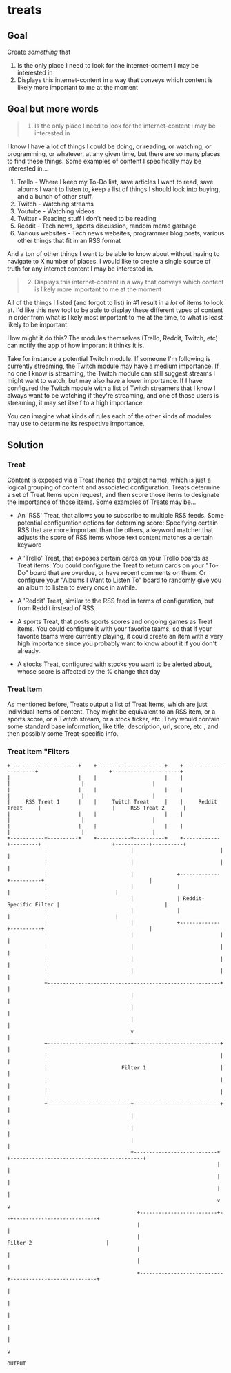 # treats

## Goal
Create _something_ that 
1. Is the only place I need to look for the internet-content I may be interested in
2. Displays this internet-content in a way that conveys which content is likely more important to me at the moment

## Goal but more words

> 1. Is the only place I need to look for the internet-content I may be interested in

I know I have a lot of things I could be doing, or reading, or watching, or programming, or whatever, at any given time, but there are so many places to find these things. Some examples of content I specifically may be interested in...

1. Trello - Where I keep my To-Do list, save articles I want to read, save albums I want to listen to, keep a list of things I should look into buying, and a bunch of other stuff.
2. Twitch - Watching streams
3. Youtube - Watching videos
4. Twitter - Reading stuff I don't need to be reading
5. Reddit - Tech news, sports discussion, random meme garbage
6. Various websites - Tech news websites, programmer blog posts, various other things that fit in an RSS format

And a ton of other things I want to be able to know about without having to navigate to X number of places. I would like to create a single source of truth for any internet content I may be interested in.

> 2. Displays this internet-content in a way that conveys which content is likely more important to me at the moment

All of the things I listed (and forgot to list) in #1 result in a _lot_ of items to look at. I'd like this new tool to be able to display these different types of content in order from what is likely most important to me at the time, to what is least likely to be important.

How might it do this? The modules themselves (Trello, Reddit, Twitch, etc) can notify the app of how imporant it thinks it is. 

Take for instance a potential Twitch module. If someone I'm following is currently streaming, the Twitch module may have a medium importance. If no one I know is streaming, the Twitch module can still suggest streams I might want to watch, but may also have a lower importance. If I have configured the Twitch module with a list of Twitch streamers that I know I always want to be watching if they're streaming, and one of those users is streaming, it may set itself to a high importance.

You can imagine what kinds of rules each of the other kinds of modules may use to determine its respective importance. 

## Solution

### Treat
Content is exposed via a Treat (hence the project name), which is just a logical grouping of content and associated configuration. Treats determine a set of Treat Items upon request, and then score those items to designate the importance of those items. Some examples of Treats may be...

- An 'RSS' Treat, that allows you to subscribe to multiple RSS feeds. Some potential configuration options for determing score: Specifying certain RSS that are more important than the others, a keyword matcher that adjusts the score of RSS items whose text content matches a certain keyword

- A 'Trello' Treat, that exposes certain cards on your Trello boards as Treat items. You could configure the Treat to return cards on  your "To-Do" board that are overdue, or have recent comments on them. Or configure your "Albums I Want to Listen To" board to randomly give you an album to listen to every once in awhile. 

- A 'Reddit' Treat, similar to the RSS feed in terms of configuration, but from Reddit instead of RSS.

- A sports Treat, that posts sports scores and ongoing games as Treat items. You could configure it with your favorite teams, so that if your favorite teams were currently playing, it could create an item with a very high importance since you probably want to know about it if you don't already.

- A stocks Treat, configured with stocks you want to be alerted about, whose score is affected by the % change that day

### Treat Item
As mentioned before, Treats output a list of Treat Items, which are just individual items of content. They might be equivalent to an RSS item, or a sports score, or a Twitch stream, or a stock ticker, etc. They would contain some standard base information, like title, description, url, score, etc., and then possibly some Treat-specific info. 

### Treat Item "Filters

```
+----------------------+    +----------------------+    +----------------------+                       +----------------------+
|                      |    |                      |    |                      |                       |                      |
|                      |    |                      |    |                      |                       |                      |
|     RSS Treat 1      |    |     Twitch Treat     |    |     Reddit Treat     |                       |     RSS Treat 2      |
|                      |    |                      |    |                      |                       |                      |
|                      |    |                      |    |                      |                       |                      |
+-----------+----------+    +-----------+----------+    +------------+---------+                       +-----------+----------+
            |                           |                            |                                             |
            |                           |                            |                                             |
            |                           |              +-------------+----------+                                  |
            |                           |              |                        |                                  |
            |                           |              | Reddit-Specific Filter |                                  |
            |                           |              |                        |                                  |
            |                           |              +-------------+----------+                                  |
            |                           |                            |                                             |
            |                           |                            |                                             |
            |                           |                            |                                             |
            |                           |                            |                                             |
            +--------------------------------------------------------+                                             |
                                        |                                                                          |
                                        |                                                                          |
                                        |                                                                          |
                                        v                                                                          |
            +---------------------------+----------------------------+                                             |
            |                                                        |                                             |
            |                        Filter 1                        |                                             |
            |                                                        |                                             |
            |                                                        |                                             |
            +---------------------------+----------------------------+                                             |
                                        |                                                                          |
                                        |                                                                          |
                                        |                                                                          |
                                        +---------------------------+  +-------------------------------------------+
                                                                    |  |
                                                                    |  |
                                                                    |  |
                                                                    v  v
                                          +-------------------------+--+---------------------------+
                                          |                                                        |
                                          |                        Filter 2                        |
                                          |                                                        |
                                          |                                                        |
                                          +---------------------------+----------------------------+
                                                                      |
                                                                      |
                                                                      |
                                                                      |
                                                                      |
                                                                      v
                                                                    OUTPUT


```










